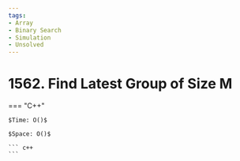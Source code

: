 ```yaml
---
tags:
- Array
- Binary Search
- Simulation
- Unsolved
---
```



# 1562. Find Latest Group of Size M

=== "C++"

    $Time: O()$

    $Space: O()$

    ``` c++
    ```